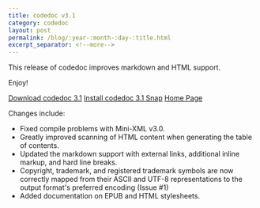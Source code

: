 ```yaml
---
title: codedoc v3.1
category: codedoc
layout: post
permalink: /blog/:year-:month-:day-:title.html
excerpt_separator: <!--more-->
---
```


This release of codedoc improves markdown and HTML support.

Enjoy!

<a class="btn btn-primary" href="https://github.com/michaelrsweet/codedoc/releases/tag/v3.1">Download codedoc 3.1</a>
<a class="btn btn-default" href="https://snapcraft.io/codedoc">Install codedoc 3.1 Snap</a>
<a class="btn btn-default" href="/codedoc/index.html">Home Page</a>

<!--more-->

Changes include:

- Fixed compile problems with Mini-XML v3.0.
- Greatly improved scanning of HTML content when generating the table of
  contents.
- Updated the markdown support with external links, additional inline markup,
  and hard line breaks.
- Copyright, trademark, and registered trademark symbols are now correctly
  mapped from their ASCII and UTF-8 representations to the output format's
  preferred encoding (Issue #1)
- Added documentation on EPUB and HTML stylesheets.

